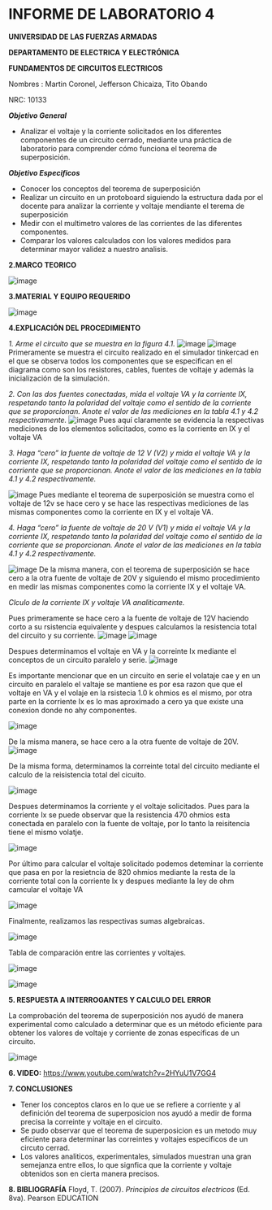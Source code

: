 # INFORME DE LABORATORIO 4

**UNIVERSIDAD DE LAS FUERZAS ARMADAS**

**DEPARTAMENTO DE ELECTRICA Y ELECTRÓNICA**

**FUNDAMENTOS DE CIRCUITOS ELECTRICOS**

Nombres : Martin Coronel, Jefferson Chicaiza, Tito Obando 

NRC: 10133

***Objetivo General***
- Analizar el voltaje y la corriente solicitados en los diferentes componentes de un circuito cerrado, mediante una práctica de laboratorio para comprender cómo funciona el teorema de superposición. 

***Objetivo Especificos***
- Conocer los conceptos del teorema de superposición
- Realizar un circuito en un protoboard siguiendo la estructura dada por el docente para analizar la corriente y voltaje mendiante el terema de superposición
- Medir  con el multimetro valores de las corrientes de las diferentes componentes. 
- Comparar los valores calculados con los valores medidos para  determinar mayor validez a nuestro analisis.

**2.MARCO TEORICO**

![image](https://user-images.githubusercontent.com/94098157/148092703-7cf771bb-70e3-4cf5-a565-177203117051.png)

**3.MATERIAL Y EQUIPO REQUERIDO**

![image](https://user-images.githubusercontent.com/94098157/148092643-5ea01713-f0e8-438f-b8f3-d41afa9938bf.png)

**4.EXPLICACIÓN DEL PROCEDIMIENTO**

*1. Arme el circuito que se muestra en la figura 4.1.*
![image](https://user-images.githubusercontent.com/94098157/148013029-77bb9111-813f-48e2-b2fb-0c0deec04a10.png)
![image](https://user-images.githubusercontent.com/94098157/148013120-8ab7cbfb-4e0f-433f-82da-57932aacf9cb.png)
Primeramente se muestra el circuito realizado en el simulador tinkercad en el que se observa todos los componentes que se especifican en el diagrama como son los resistores, cables, fuentes de voltaje y además la inicialización de la simulación.

*2. Con las dos fuentes conectadas, mida el voltaje VA y la corriente IX, respetando tanto la polaridad del voltaje como el sentido de la corriente que se proporcionan. Anote el valor de las mediciones en la tabla 4.1 y 4.2 respectivamente.*
![image](https://user-images.githubusercontent.com/94098157/148013189-94e328cf-02bc-48ca-9d7c-0cbac95b2932.png)
Pues aquí claramente se evidencia la respectivas mediciones de los elementos solicitados, como es la corriente en IX y el voltaje VA 

*3. Haga “cero” la fuente de voltaje de 12 V (V2) y mida el voltaje VA y la corriente IX, respetando tanto la polaridad del voltaje como el sentido de la corriente que se proporcionan. Anote el valor de las mediciones en la tabla 4.1 y 4.2 respectivamente.*

![image](https://user-images.githubusercontent.com/94098157/148013207-5d037f32-e633-4b24-998a-c1e1b32b42ef.png)
Pues mediante el teorema de superposición se muestra como el voltaje de 12v se hace cero y se hace las respectivas mediciones de las mismas componentes como la corriente en IX y el voltaje VA. 

*4. Haga “cero” la fuente de voltaje de 20 V (V1) y mida el voltaje VA y la corriente IX, respetando tanto la polaridad del voltaje como el sentido de la corriente que se proporcionan. Anote el valor de las mediciones en la tabla 4.1 y 4.2 respectivamente.*

![image](https://user-images.githubusercontent.com/94098157/148013232-30a20b1b-054b-478f-bb74-d09041a762a4.png)
De la misma manera, con el teorema de superposición se hace cero a la otra fuente de voltaje de 20V y siguiendo el mismo procedimiento en medir las mismas componentes como la corriente IX y el voltaje VA. 


*Clculo de la corriente IX y voltaje VA analiticamente.*

Pues primeramente se hace cero a la fuente de voltaje de 12V haciendo corto a su rsistencia equivalente y despues calculamos la resistencia total del circuito y su corriente.
![image](https://user-images.githubusercontent.com/94098157/148059554-d978328b-597f-4746-abcc-cb2214e067e5.png)
![image](https://user-images.githubusercontent.com/94098157/148073898-4a1bff2f-ada8-4b18-9b28-387e116a4e45.png)

Despues determinamos el voltaje en VA y la correinte Ix mediante el conceptos de un circuito paralelo y serie.
![image](https://user-images.githubusercontent.com/94098157/148075574-a7f6b04c-1d40-47a4-a463-5afafa484fd1.png)

Es importante mencionar que en un circuito en serie el volataje cae y en un circuito en paralelo el valtaje se mantiene es por esa razon que que el voltaje en VA y el volaje en la rsistecia 1.0 k ohmios es el mismo, por otra parte en la corriente Ix es lo mas aproximado a cero ya que existe una conexion donde no ahy componentes.

![image](https://user-images.githubusercontent.com/94098157/148077174-75631a40-22d2-4262-8b45-762f891ebe73.png)

De la misma manera, se hace cero a la otra fuente de voltaje de 20V.
![image](https://user-images.githubusercontent.com/94098157/148082186-fa9f9e29-7a54-47ee-82ee-ecf3016dee0b.png)

De la misma forma, determinamos la correinte total del circuito mediante el calculo de la reisistencia total del cicuito. 

![image](https://user-images.githubusercontent.com/94098157/148084518-9e457f6c-decf-4f27-9732-64f563c2db6b.png)

Despues determinamos la corriente y el voltaje solicitados. Pues para la corriente Ix se puede observar que la resistencia 470 ohmios esta conectada en paralelo con la fuente de voltaje, por lo tanto la reisitencia tiene el mismo volatje. 

![image](https://user-images.githubusercontent.com/94098157/148086300-a169b251-1fa9-47b7-bc7b-97d6b4765237.png)

Por último para calcular el voltaje solicitado podemos deteminar la corriente que pasa en por la resietncia de 820 ohmios mediante la resta de la corriente total con la corriente Ix y despues mediante la ley de ohm camcular el voltaje VA

![image](https://user-images.githubusercontent.com/94098157/148090000-f3ee4c5e-7383-4daf-acc6-0e64aea13060.png)

Finalmente, realizamos las respectivas sumas algebraicas.

![image](https://user-images.githubusercontent.com/94098157/148090138-471191a6-351b-44f2-83b7-7161085a80cc.png)

Tabla de comparación entre las corrientes y voltajes. 

![image](https://user-images.githubusercontent.com/94098157/148092401-834c2b15-396b-4543-8967-36f1cb42aefd.png)

![image](https://user-images.githubusercontent.com/94098157/148092423-82f05628-c0e4-4664-af5c-46afbbcc250f.png)

**5. RESPUESTA A INTERROGANTES Y CALCULO DEL ERROR**

La comprobación del teorema de superposición nos ayudó de manera experimental como calculado a determinar que es un método eficiente para obtener los valores de voltaje y corriente de zonas específicas de un circuito.

![image](https://user-images.githubusercontent.com/94098157/148094825-bdb001e1-bf95-4a40-b878-336eaf488d69.png)

**6. VIDEO:**
https://www.youtube.com/watch?v=2HYuU1V7GG4

**7. CONCLUSIONES**
- Tener los conceptos claros en lo que ue se refiere a corriente y al definición del teorema de superposicion  nos ayudó a medir de forma precisa la correinte y voltaje en el circuito.  
- Se pudo observar que el teorema de superposicion es un metodo muy eficiente para determinar las correintes y voltajes especificos de un circuto cerrad. 
- Los valores analiticos, experimentales, simulados muestran una gran semejanza entre ellos, lo que signfica que la corriente y voltaje obtenidos son en cierta manera precisos.

**8. BIBLIOGRAFÍA**
Floyd, T. (2007). *Principios de circuitos electricos* (Ed. 8va). Pearson EDUCATION

